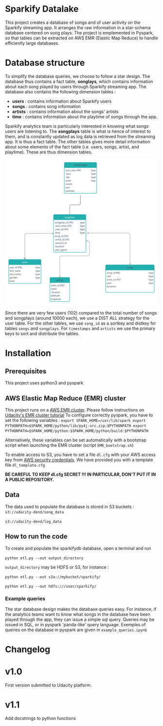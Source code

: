 # Sparkify Datalake

This project creates a database of songs and of user activity on the Sparkify streaming app. It arranges the raw information in a star-schema database centered on song plays. The project is emplemented in Pyspark, so that tables can be extracted on AWS EMR (Elastic Map Reduce) to handle efficiently large databases. 


# Database structure

To simplify the database queries, we choose to follow a star design. The database thus contains a fact table, **songlays**, which contains information about each song played by users through Sparkify streaming app. The database also contains the following dimension tables :
- **users** : contains information about Sparkify users
- **songs** : contains song information
- **artists** : contains information about the songs' artists
- **time** : contains information about the playtime of songs through the app.

Sparkify analytics team is particularly interested in knowing what songs users are listening to. The **songplays** table is what is hence of interest to them, and is constantly updated as log data is retrieved from the streaming app. It is thus a fact table. The other tables gives more detail information about some elements of the fact table (i.e. users, songs, artist, and playtime). These are thus dimension tables.

![alt text](songplay_DB.png "Sparkify song play schema")

Since there are very few users (102) compared to the total number of songs and songplays (around 10000 each), we use a DIST ALL strategy for the user table. For the other tables, we use `song_id` as a sortkey and distkey for tables `songs` and `songplays`. For `timestamps` and `artists` we use the primary keys to sort and distribute the tables. 

# Installation

## Prerequisites

This project uses python3 and pyspark

## AWS Elastic Map Reduce (EMR) cluster
This project runs on a [AWS EMR cluster](https://aws.amazon.com/emr/). Please follow instructions on [Udacity's EMR cluster tutorial](https://classroom.udacity.com/nanodegrees/nd027/parts/19ef4e55-151f-4510-8b5c-cb590ac52df2/modules/f268ecf3-99fa-4f44-8587-dfa0945b8a7f/lessons/f14bb167-fee8-4a4b-94d3-9ca7fcbabe77/concepts/28c36c65-466e-4b4e-af99-1fc86f90e02f)
To configure correctly pyspark, you have to set the following variables :
`
export SPARK_HOME=/usr/lib/spark
export PYTHONPATH=$SPARK_HOME/python/lib/py4j-src.zip:$PYTHONPATH
export PYTHONPATH=$SPARK_HOME/python:$SPARK_HOME/python/build:$PYTHONPATH
`

Alternatively, these variables can be set automatically with a bootstrap script when launching the EMR cluster (script `EMR_bootstrap.sh`)

To enable access to S3, you have to set a file `dl.cfg` with your AWS access key from [AWS security credentials](https://console.aws.amazon.com/iam/home?region=us-west-2#/security_credentials). We have provided you with a template file `dl_template.cfg`


**__BE CAREFUL TO KEEP dl.cfg SECRET !!! IN PARTICULAR, DON'T PUT IT IN A PUBLIC REPOSITORY.__**

## Data
The data used to populate the database is stored in S3 buckets :
`s3://udacity-dend/song_data`

`s3://udacity-dend/log_data`


## How to run the code

To create and populate the sparkifydb database, open a terminal and run 

 `python etl.py --out output_directory`
 
 `output_directory` may be HDFS or S3, for instance :
 
 `python etl.py --out s3a://mybucket/sparkify/`
 
 `python etl.py --out hdfs:///user/sparkify/`
    

### Example queries
The star database design makes the database queries easy. For instance, if the analytics teams want to know what songs in the database have been played through the app, they can issue a simple sql query. 
Queries may be issued in SQL, or in pyspark 'panda-like' query language. Exemples of queries on the database in pyspark are given in `example_queries.ipynb`

# Changelog

# v1.0
First version submitted to Udacity platform.

# v1.1
Add docstrings to python functions